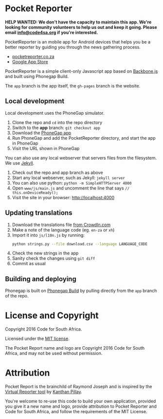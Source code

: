 # Pocket Reporter

**HELP WANTED: We don't have the capacity to maintain this app. We're looking for community volunteers to help us out and keep it going. Please email info@code4sa.org if you're interested.**

PocketReporter is an mobile app for Android devices that helps you be a better reporter by guiding you through the news gathering process.

* [pocketreporter.co.za](http://pocketreporter.co.za)
* [Google App Store](https://play.google.com/store/apps/details?id=com.phonegap.pocketreporter&hl=en)

PocketReporter is a simple client-only Javascript app based on [Backbone.js](http://backbonejs.org/) and built using Phonegap Build.

The ``app`` branch is the app itself, the ``gh-pages`` branch is the website. 

## Local development

Local development uses the PhoneGap simulator.

1. Clone the repo and `cd` into the repo directory
2. Switch to the **app** branch: `git checkout app`
3. Download the [PhoneGap app](http://phonegap.com/getstarted/)
4. Run PhoneGap and add the PocketReporter directory, and start the app in PhoneGap
5. Visit the URL shown in PhoneGap

You can also use any local webserver that servers files from the filesystem. We use [Jekyll](http://jekyllrb.com/).

1. Check out the repo and app branch as above
2. Start any local webserver, such as Jekyll: ``jekyll server``
3. You can also use python: ``python -m SimpleHTTPServer 4000``
4. Open ``www/js/main.js`` and uncomment the line that says ``// this.onDeviceReady();``
4. Visit the site in your browser: [http://localhost:4000](http://localhost:4000)


## Updating translations

1. Download the translations file [from CrowdIn.com](https://crowdin.com/project/pocketreporter/settings#translations)
2. Make a note of the language code (eg. ``en-za`` or ``xh``)
3. Import it into ``js/l10n.js`` by running:
    ```bash
    python strings.py --file download.csv --language LANGUAGE_CODE
    ```
4. Check the new strings in the app
5. Sanity check the changes using ``git diff``
6. Commit as usual

## Building and deploying

Phonegap is built on [Phonegap Build](https://build.phonegap.com/apps/2227365/builds) by pulling directly from the ``app`` branch of the repo.

# License and Copyright

Copyright 2016 Code for South Africa.

Licensed under the [MIT license](LICENSE).

The Pocket Report name and logo are Copyright 2016 Code for South Africa, and may not be used without permission.

# Attribution

Pocket Report is the brainchild of Raymond Joseph and is inspired by the [Virtual Reporter tool](http://nqabile.co.za/virtual) by [Kanthan Pillay](http://kanthanpillay.com/content/about).

You're welcome to re-use this code to build your own application, provided you give it a new name and logo, provide attribution to Pocket Reporter and Code for South Africa, and follow the requirements of the MIT License.
